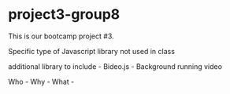 # project3-group8
This is our bootcamp project #3.

Specific type of Javascript library not used in class

additional library to include - Bideo.js - Background running video

Who - 
Why - 
What -
